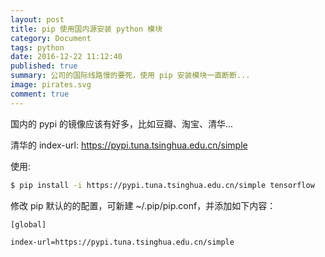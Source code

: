 ```yaml
---
layout: post
title: pip 使用国内源安装 python 模块
category: Document
tags: python
date: 2016-12-22 11:12:40
published: true
summary: 公司的国际线路慢的要死，使用 pip 安装模块一直断断...
image: pirates.svg
comment: true 
---
```


国内的 pypi 的镜像应该有好多，比如豆瓣、淘宝、清华...

清华的 index-url: https://pypi.tuna.tsinghua.edu.cn/simple

使用:

```bash
$ pip install -i https://pypi.tuna.tsinghua.edu.cn/simple tensorflow
```

修改 pip 默认的的配置，可新建 ~/.pip/pip.conf，并添加如下内容：

```vim
[global]

index-url=https://pypi.tuna.tsinghua.edu.cn/simple
```
